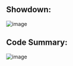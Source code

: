 ## Showdown:
![image](https://github.com/user-attachments/assets/b6fc383b-57e2-49b3-8424-3fdb84029a21)
## Code Summary:
![image](https://github.com/user-attachments/assets/a285f759-f51a-4b72-9de8-4dfa4569cf81)

